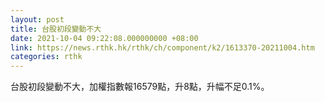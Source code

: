```yaml
---
layout: post
title: 台股初段變動不大
date: 2021-10-04 09:22:08.000000000 +08:00
link: https://news.rthk.hk/rthk/ch/component/k2/1613370-20211004.htm
categories: rthk
---
```


台股初段變動不大，加權指數報16579點，升8點，升幅不足0.1%。
